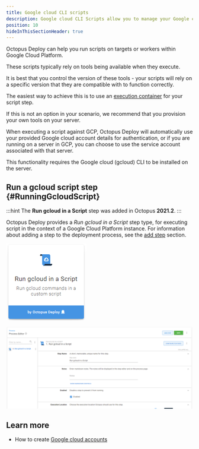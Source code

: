 ```yaml
---
title: Google cloud CLI scripts
description: Google cloud CLI Scripts allow you to manage your Google cloud resources as part of your deployment process.
position: 10
hideInThisSectionHeader: true
---
```


Octopus Deploy can help you run scripts on targets or workers within Google Cloud Platform.

These scripts typically rely on tools being available when they execute.

It is best that you control the version of these tools - your scripts will rely on a specific version that they are compatible with to function correctly.

The easiest way to achieve this is to use an [execution container](/docs/projects/steps/execution-containers-for-workers/index.md) for your script step.

If this is not an option in your scenario, we recommend that you provision your own tools on your server.

When executing a script against GCP, Octopus Deploy will automatically use your provided Google cloud account details for authentication, or if you are running on a server in GCP, you can choose to use the service account associated with that server.

This functionality requires the Google cloud (gcloud) CLI to be installed on the server.

## Run a gcloud script step {#RunningGcloudScript}

:::hint
The **Run gcloud in a Script** step was added in Octopus **2021.2**.
:::

Octopus Deploy provides a _Run gcloud in a Script_ step type, for executing script in the context of a Google Cloud Platform instance. For information about adding a step to the deployment process, see the [add step](/docs/projects/steps/index.md) section.

![](google-cloud-script-step.png "width=170")

![](google-cloud-script-step-body.png "width=500")

## Learn more

- How to create [Google cloud accounts](/docs/infrastructure/accounts/google-cloud/index.md)
